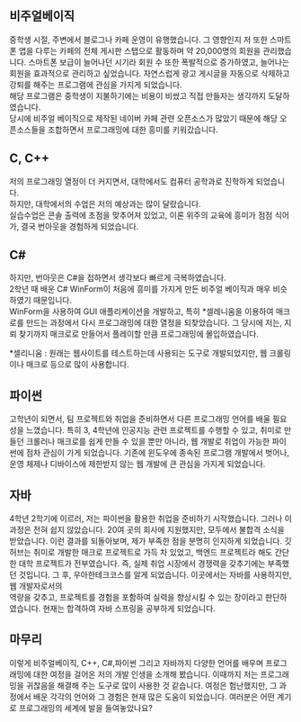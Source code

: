 ## 비주얼베이직
중학생 시절, 주변에서 블로그나 카페 운영이 유행했습니다.
그 영향인지 저 또한 스마트폰 앱을 다루는 카페의 전체 게시판 스탭으로 활동하며 약 20,000명의 회원을 관리했습니다.
스마트폰 보급이 늘어나던 시기라 회원 수 또한 폭발적으로 증가하였고, 늘어나는 회원을 효과적으로 관리하고 싶었습니다.
자연스럽게 광고 게시글을 자동으로 삭제하고 강퇴를 해주는 프로그램에 관심을 가지게 되었습니다.  
해당 프로그램은 중학생이 지불하기에는 비용이 비쌌고 직접 만들자는 생각까지 도달하였습니다.  
당시에 비주얼 베이직으로 제작된 네이버 카페 관련 오픈소스가 많았기 때문에 해당 오픈소스들을 조합하면서 프로그래밍에 대한 흥미를 키워갔습니다.

## C, C++
저의 프로그래밍 열정이 더 커지면서, 대학에서도 컴퓨터 공학과로 진학하게 되었습니다.  
하지만, 대학에서의 수업은 저의 예상과는 많이 달랐습니다.  
실습수업은 콘솔 출력에 초점을 맞추어져 있었고, 이론 위주의 교육에 흥미가 점점 식어가, 결국 번아웃을 경험하게 되었습니다.

## C\#
하지만, 번아웃은 C#을 접하면서 생각보다 빠르게 극복하였습니다.  
2학년 때 배운 C# WinForm이 처음에 흥미를 가지게 만든 비주얼 베이직과 매우 비슷하였기 때문입니다.  
WinForm을 사용하여 GUI 애플리케이션을 개발하고, 특히 \*셀레니움을 이용하여 매크로를 만드는 과정에서 다시 프로그래밍에 대한 열정을 되찾았습니다. 그 당시에 저는, 지뢰 찾기까지 매크로로 만들어서 플레이할 만큼 프로그래밍에 몰입하였습니다.

\*셀리니움 : 원래는 웹사이트를 테스트하는데 사용되는 도구로 개발되었지만, 웹 크롤링이나 매크로 등으로 많이 사용합니다.

## 파이썬
고학년이 되면서, 팀 프로젝트와 취업을 준비하면서 다른 프로그래밍 언어를 배울 필요성을 느꼈습니다. 특히 3, 4학년에 인공지능 관련 프로젝트를 수행할 수 있고, 취미로 만들던 크롤러나 매크로를 쉽게 만들 수 있을 뿐만 아니라, 웹 개발로 취업이 가능한 파이썬에 점차 관심이 가게 되었습니다.
기존에 윈도우에 종속된 프로그램 개발에서 벗어나, 운영 체제나 디바이스에 제한받지 않는 웹 개발에 큰 관심을 가지게 되었습니다.

## 자바
4학년 2학기에 이르러, 저는 파이썬을 활용한 취업을 준비하기 시작했습니다. 
그러나 이 과정은 전혀 쉽지 않았습니다. 20여 곳의 회사에 지원했지만, 모두에서 불합격 소식을 받았습니다.
이런 결과를 되돌아보며, 제가 부족한 점을 분명히 인지하게 되었습니다. 깃허브는 취미로 개발한 매크로 프로젝트로 가득 차 있었고, 백엔드 프로젝트라 해도 간단한 대학 프로젝트가 전부였습니다. 즉, 실제 취업 시장에서 경쟁력을 갖추기에는 부족했던 것입니다.
그 후, 우아한테크코스를 알게 되었습니다. 이곳에서는 자바를 사용하지만, 웹 개발자로서의  
역량을 갖추고, 프로젝트를 경험을 포함하여 실력을 향상시킬 수 있는 장이라고 판단하였습니다.
현재는 합격하여 자바 스프링을 공부하게 되었습니다.

## 마무리
이렇게 비주얼베이직, C++, C#,파이썬 그리고 자바까지 다양한 언어를 배우며 프로그래밍에 대한 여정을 걸어온 저의 개발 인생을 소개해 봤습니다.
이때까지 저는 프로그래밍을 귀찮음을 해결해 주는 도구로 많이 사용한 것 같습니다.
여정은 험난했지만, 그 과정에서 배운 각각의 언어와 그 경험은 현재 많은 도움이 되었습니다.
여러분은 어떤 계기로 프로그래밍의 세계에 발을 들여놓았나요?

